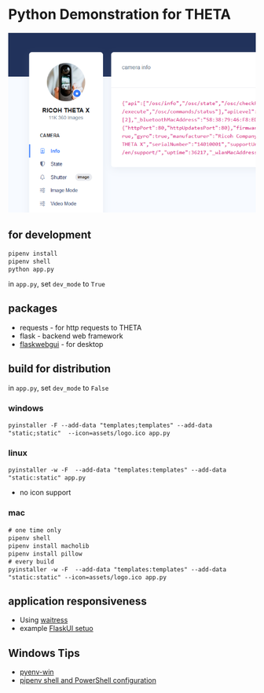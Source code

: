 # Python Demonstration for THETA

![screenshot](readme_assets/screenshot.png)

## for development

```text
pipenv install
pipenv shell
python app.py
```

in `app.py`, set `dev_mode` to `True`

## packages

* requests - for http requests to THETA
* flask - backend web framework
* [flaskwebgui](https://github.com/ClimenteA/flaskwebgui/tree/master) - for desktop

## build for distribution

in `app.py`, set `dev_mode` to `False`

### windows

```text
pyinstaller -F --add-data "templates;templates" --add-data "static;static"  --icon=assets/logo.ico app.py
```

### linux

```text
pyinstaller -w -F  --add-data "templates:templates" --add-data "static:static" app.py
```

* no icon support

### mac

```text
# one time only
pipenv shell
pipenv install macholib 
pipenv install pillow
# every build
pyinstaller -w -F  --add-data "templates:templates" --add-data "static:static" --icon=assets/logo.ico app.py
```

## application responsiveness

* Using [waitress](https://pypi.org/project/waitress/)
* example [FlaskUI setuo](https://github.com/ClimenteA/flaskwebgui/blob/master/examples/flask-desktop/main.py)

## Windows Tips

* [pyenv-win](https://github.com/pyenv-win/pyenv-win)
* [pipenv shell and PowerShell configuration](https://github.com/pypa/pipenv/issues/4264#issuecomment-845445399)
